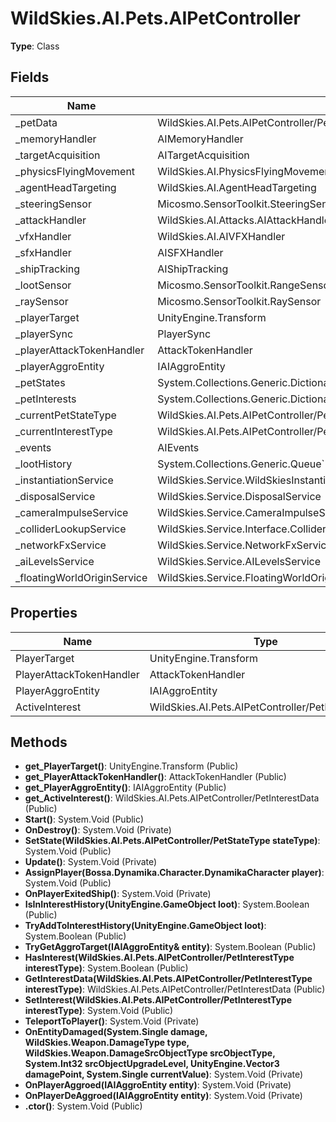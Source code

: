 ﻿# WildSkies.AI.Pets.AIPetController

**Type**: Class

## Fields

| Name | Type | Access |
|------|------|--------|
| _petData | WildSkies.AI.Pets.AIPetController/PetData | Private |
| _memoryHandler | AIMemoryHandler | Private |
| _targetAcquisition | AITargetAcquisition | Private |
| _physicsFlyingMovement | WildSkies.AI.PhysicsFlyingMovement | Private |
| _agentHeadTargeting | WildSkies.AI.AgentHeadTargeting | Private |
| _steeringSensor | Micosmo.SensorToolkit.SteeringSensor | Private |
| _attackHandler | WildSkies.AI.Attacks.AIAttackHandler | Private |
| _vfxHandler | WildSkies.AI.AIVFXHandler | Private |
| _sfxHandler | AISFXHandler | Private |
| _shipTracking | AIShipTracking | Private |
| _lootSensor | Micosmo.SensorToolkit.RangeSensor | Private |
| _raySensor | Micosmo.SensorToolkit.RaySensor | Private |
| _playerTarget | UnityEngine.Transform | Private |
| _playerSync | PlayerSync | Private |
| _playerAttackTokenHandler | AttackTokenHandler | Private |
| _playerAggroEntity | IAIAggroEntity | Private |
| _petStates | System.Collections.Generic.Dictionary`2<WildSkies.AI.Pets.AIPetController/PetStateType,WildSkies.AI.Pets.AIPetController/AIPetState> | Private |
| _petInterests | System.Collections.Generic.Dictionary`2<WildSkies.AI.Pets.AIPetController/PetInterestType,WildSkies.AI.Pets.AIPetController/PetInterestData> | Private |
| _currentPetStateType | WildSkies.AI.Pets.AIPetController/PetStateType | Private |
| _currentInterestType | WildSkies.AI.Pets.AIPetController/PetInterestType | Private |
| _events | AIEvents | Private |
| _lootHistory | System.Collections.Generic.Queue`1<UnityEngine.GameObject> | Private |
| _instantiationService | WildSkies.Service.WildSkiesInstantiationService | Private |
| _disposalService | WildSkies.Service.DisposalService | Private |
| _cameraImpulseService | WildSkies.Service.CameraImpulseService | Private |
| _colliderLookupService | WildSkies.Service.Interface.ColliderLookupService | Private |
| _networkFxService | WildSkies.Service.NetworkFxService | Private |
| _aiLevelsService | WildSkies.Service.AILevelsService | Private |
| _floatingWorldOriginService | WildSkies.Service.FloatingWorldOriginService | Private |

## Properties

| Name | Type | Access |
|------|------|--------|
| PlayerTarget | UnityEngine.Transform | Public |
| PlayerAttackTokenHandler | AttackTokenHandler | Public |
| PlayerAggroEntity | IAIAggroEntity | Public |
| ActiveInterest | WildSkies.AI.Pets.AIPetController/PetInterestData | Public |

## Methods

- **get_PlayerTarget()**: UnityEngine.Transform (Public)
- **get_PlayerAttackTokenHandler()**: AttackTokenHandler (Public)
- **get_PlayerAggroEntity()**: IAIAggroEntity (Public)
- **get_ActiveInterest()**: WildSkies.AI.Pets.AIPetController/PetInterestData (Public)
- **Start()**: System.Void (Public)
- **OnDestroy()**: System.Void (Private)
- **SetState(WildSkies.AI.Pets.AIPetController/PetStateType stateType)**: System.Void (Public)
- **Update()**: System.Void (Private)
- **AssignPlayer(Bossa.Dynamika.Character.DynamikaCharacter player)**: System.Void (Public)
- **OnPlayerExitedShip()**: System.Void (Private)
- **IsInInterestHistory(UnityEngine.GameObject loot)**: System.Boolean (Public)
- **TryAddToInterestHistory(UnityEngine.GameObject loot)**: System.Boolean (Public)
- **TryGetAggroTarget(IAIAggroEntity& entity)**: System.Boolean (Public)
- **HasInterest(WildSkies.AI.Pets.AIPetController/PetInterestType interestType)**: System.Boolean (Public)
- **GetInterestData(WildSkies.AI.Pets.AIPetController/PetInterestType interestType)**: WildSkies.AI.Pets.AIPetController/PetInterestData (Public)
- **SetInterest(WildSkies.AI.Pets.AIPetController/PetInterestType interestType)**: System.Void (Public)
- **TeleportToPlayer()**: System.Void (Private)
- **OnEntityDamaged(System.Single damage, WildSkies.Weapon.DamageType type, WildSkies.Weapon.DamageSrcObjectType srcObjectType, System.Int32 srcObjectUpgradeLevel, UnityEngine.Vector3 damagePoint, System.Single currentValue)**: System.Void (Private)
- **OnPlayerAggroed(IAIAggroEntity entity)**: System.Void (Private)
- **OnPlayerDeAggroed(IAIAggroEntity entity)**: System.Void (Private)
- **.ctor()**: System.Void (Public)

